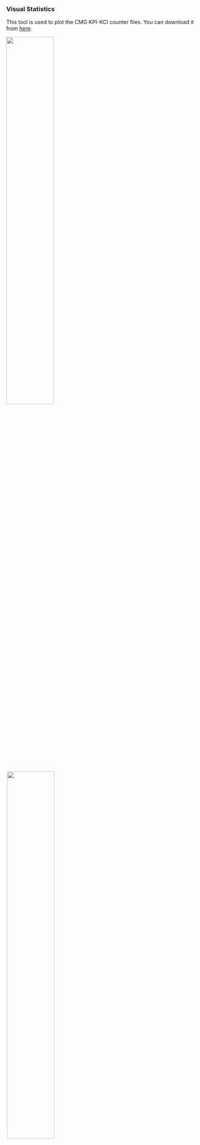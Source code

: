 ### Visual Statistics

This tool is used to plot the CMG KPI-KCI counter files. You can download it from [here](http://sdu.int.nokia-sbell.com:4099/VisualStatisticsSetup.exe).

<img src="images/main-window.gif" style="width:50%;padding-right:2px;"/><img src="images/plot-window.gif" style="width:50%;padding-left:2px;"/> 

### Tutorials

**Convert file format**

The XML format KPI-KCI files must be converted to CSV format for performance reason. Click the button <img src="images/tool-button-csv.png"/> in tool bar to convert the selected KPI-KCI files. After the conversion, this tool will ask you whether to open the converted file immediately, or you can open it whenever you want by clicking the <img src="images/tool-button-open.png"/>button.

**Filter counter names**

Once the converted CSV format file is opened, all of the counter names will be displayed in the right pane of the main window. The left pane of the main window displays the modules of the counters. You can select one or more modules to filter the displayed counter names in the right pane.

Additionally, you can type regular expression in the combobox on top right of the main window to filter the displayed counter names more accurately. The "#" character can be used in filter expression as a pipe operator, which has similar function as "|" in Linux shell. For example, the expression `aa#bb` uses `aa` to filter the counter names firstly and then use `bb` to filter against the result of `aa`. The negation symbol is also supported, e.g. `aa#!bb`.

**Plot counters**

Select one or more counter names and click the button <img src="images/tool-button-plot.png"/> in tool bar to plot the selected counters in a single window. If you select more than one counter names and click the button <img src="images/tool-button-plotm.png"/> then each counter will be plotted in a separate window.

**Plot window manipulation**

Use mouse wheel to zoom in/out the plot. While zooming in/out the plot, press `ctrl` key to do the zooming only in *x* axis or `shift` key in *y* axis. The tool button <img src="images/tool-button-restore.png"/> can be used to restore the zoomed plot.

Select the counter names in the legend box to hide the unselected counters. Press `ctrl`/`shift` key to select more than one counter names. Press `alt` key when selecting counter names to rescale the *y* axis for the visible graphs.

Two types of comment can be added in plot window. Right click at blank area and click the `Add Comment` of the context menu to add a comment text. When a counter value is displayed in a text box with a tracer, the `Add Comment` can add a special type of comment which has an arrow point to the position of the displayed value.

The legend box and comment items are draggable and can be dragged at any place in the axis rectangle.

### Lua support

Click the button <img src="images/tool-button-script.png"/> in tool bar of plot window to open the script window. Below is the description of the exposed functions.

```lua
function plot.graph_count()
```

Returns the total number of graphs in a plot window.

```lua
function plot.graph_name(graph)
```

Returns the name of a graph. The first parameter 'graph' is the index of the graph in legend box, the index starts from 0.

```lua
function plot.get_lastkey()
```

Returns the last key of the plot, i.e. the last coordinate of the *x* axis. The first key of a plot is 0, the second key is 1, and so on.

```lua
function plot.get_value(graph, key, default)
```

Returns the value of a graph at 'key'. The first parameter 'graph' is the index of the graph in legend box, the index starts from 0.  If the value of 'key' does not exist, the third optional parameter 'default' will be returned. If the 'default' is not given, a `NaN` will be returned.

```lua
function plot.add_graph(name, data, r, g, b)
```

Adds a new graph in plot window with 'name'. The parameter 'data' is an array, the elements' index is represented as the key of the graph. The optional parameters *r*, *g*, *b* will be used as the color of the graph.

```lua
function plot.update()
```

Updates the plot. It is necessary to call this function after adding one or more new graphs.

```lua
function print(text)
```

Prints out the 'text' to the log pane of the script window.

**Examples**

---

Add a new graph whose values are the sum of the first two graphs.

```lua
local data = {}
for key=0, plot.get_lastkey() do
    data[key] = plot.get_value(0, key, 0) + plot.get_value(1, key, 0)
end
plot.add_graph("graph_sum", data)
plot.update(true)
```

Add a new graph with blue color and its values are the first graph's value divided by 1000.

```lua
local data = {}
for key=0, plot.get_lastkey() do
    data[key] = plot.get_value(0, key, 0)/1000
end
plot.add_graph("divide_1000", data, 0, 0, 255)
plot.update(true)
```

